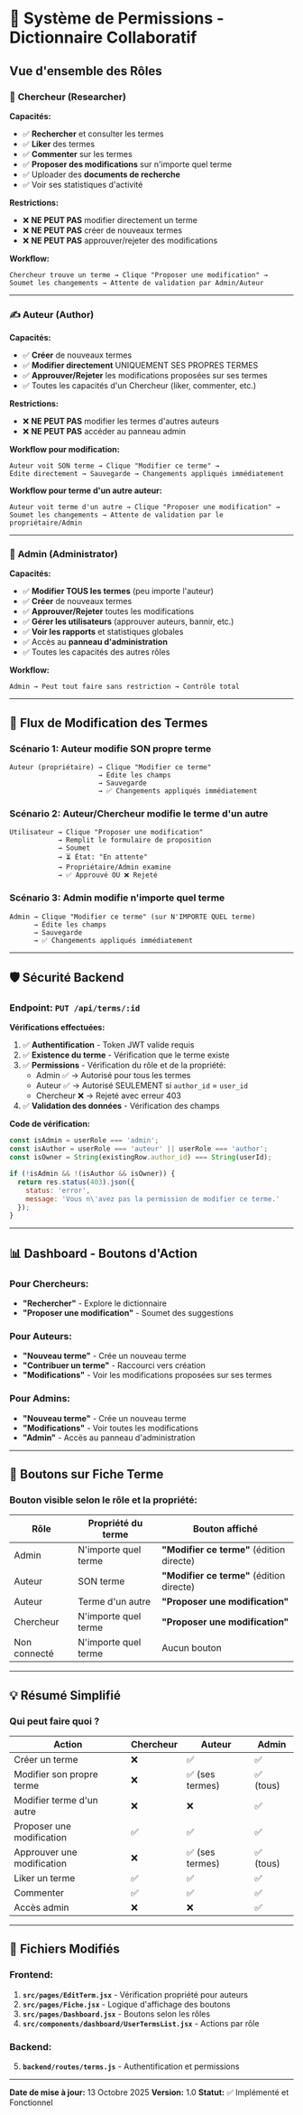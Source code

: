 # 🔐 Système de Permissions - Dictionnaire Collaboratif

## Vue d'ensemble des Rôles

### 👤 **Chercheur (Researcher)**
**Capacités:**
- ✅ **Rechercher** et consulter les termes
- ✅ **Liker** des termes
- ✅ **Commenter** sur les termes
- ✅ **Proposer des modifications** sur n'importe quel terme
- ✅ Uploader des **documents de recherche**
- ✅ Voir ses statistiques d'activité

**Restrictions:**
- ❌ **NE PEUT PAS** modifier directement un terme
- ❌ **NE PEUT PAS** créer de nouveaux termes
- ❌ **NE PEUT PAS** approuver/rejeter des modifications

**Workflow:**
```
Chercheur trouve un terme → Clique "Proposer une modification" → 
Soumet les changements → Attente de validation par Admin/Auteur
```

---

### ✍️ **Auteur (Author)**
**Capacités:**
- ✅ **Créer** de nouveaux termes
- ✅ **Modifier directement** UNIQUEMENT SES PROPRES TERMES
- ✅ **Approuver/Rejeter** les modifications proposées sur ses termes
- ✅ Toutes les capacités d'un Chercheur (liker, commenter, etc.)

**Restrictions:**
- ❌ **NE PEUT PAS** modifier les termes d'autres auteurs
- ❌ **NE PEUT PAS** accéder au panneau admin

**Workflow pour modification:**
```
Auteur voit SON terme → Clique "Modifier ce terme" → 
Édite directement → Sauvegarde → Changements appliqués immédiatement
```

**Workflow pour terme d'un autre auteur:**
```
Auteur voit terme d'un autre → Clique "Proposer une modification" → 
Soumet les changements → Attente de validation par le propriétaire/Admin
```

---

### 👑 **Admin (Administrator)**
**Capacités:**
- ✅ **Modifier TOUS les termes** (peu importe l'auteur)
- ✅ **Créer** de nouveaux termes
- ✅ **Approuver/Rejeter** toutes les modifications
- ✅ **Gérer les utilisateurs** (approuver auteurs, bannir, etc.)
- ✅ **Voir les rapports** et statistiques globales
- ✅ Accès au **panneau d'administration**
- ✅ Toutes les capacités des autres rôles

**Workflow:**
```
Admin → Peut tout faire sans restriction → Contrôle total
```

---

## 🔄 Flux de Modification des Termes

### Scénario 1: Auteur modifie SON propre terme
```mermaid
Auteur (propriétaire) → Clique "Modifier ce terme" 
                      → Édite les champs 
                      → Sauvegarde 
                      → ✅ Changements appliqués immédiatement
```

### Scénario 2: Auteur/Chercheur modifie le terme d'un autre
```mermaid
Utilisateur → Clique "Proposer une modification"
            → Remplit le formulaire de proposition
            → Soumet
            → ⏳ État: "En attente"
            → Propriétaire/Admin examine
            → ✅ Approuvé OU ❌ Rejeté
```

### Scénario 3: Admin modifie n'importe quel terme
```mermaid
Admin → Clique "Modifier ce terme" (sur N'IMPORTE QUEL terme)
      → Édite les champs
      → Sauvegarde
      → ✅ Changements appliqués immédiatement
```

---

## 🛡️ Sécurité Backend

### Endpoint: `PUT /api/terms/:id`

**Vérifications effectuées:**
1. ✅ **Authentification** - Token JWT valide requis
2. ✅ **Existence du terme** - Vérification que le terme existe
3. ✅ **Permissions** - Vérification du rôle et de la propriété:
   - Admin ✅ → Autorisé pour tous les termes
   - Auteur ✅ → Autorisé SEULEMENT si `author_id` = `user_id`
   - Chercheur ❌ → Rejeté avec erreur 403
4. ✅ **Validation des données** - Vérification des champs

**Code de vérification:**
```javascript
const isAdmin = userRole === 'admin';
const isAuthor = userRole === 'auteur' || userRole === 'author';
const isOwner = String(existingRow.author_id) === String(userId);

if (!isAdmin && !(isAuthor && isOwner)) {
  return res.status(403).json({ 
    status: 'error', 
    message: 'Vous n\'avez pas la permission de modifier ce terme.' 
  });
}
```

---

## 📊 Dashboard - Boutons d'Action

### Pour Chercheurs:
- **"Rechercher"** - Explore le dictionnaire
- **"Proposer une modification"** - Soumet des suggestions

### Pour Auteurs:
- **"Nouveau terme"** - Crée un nouveau terme
- **"Contribuer un terme"** - Raccourci vers création
- **"Modifications"** - Voir les modifications proposées sur ses termes

### Pour Admins:
- **"Nouveau terme"** - Crée un nouveau terme
- **"Modifications"** - Voir toutes les modifications
- **"Admin"** - Accès au panneau d'administration

---

## 🎯 Boutons sur Fiche Terme

### Bouton visible selon le rôle et la propriété:

| Rôle | Propriété du terme | Bouton affiché |
|------|-------------------|----------------|
| Admin | N'importe quel terme | **"Modifier ce terme"** (édition directe) |
| Auteur | SON terme | **"Modifier ce terme"** (édition directe) |
| Auteur | Terme d'un autre | **"Proposer une modification"** |
| Chercheur | N'importe quel terme | **"Proposer une modification"** |
| Non connecté | N'importe quel terme | Aucun bouton |

---

## 💡 Résumé Simplifié

### Qui peut faire quoi ?

| Action | Chercheur | Auteur | Admin |
|--------|-----------|--------|-------|
| Créer un terme | ❌ | ✅ | ✅ |
| Modifier son propre terme | ❌ | ✅ (ses termes) | ✅ (tous) |
| Modifier terme d'un autre | ❌ | ❌ | ✅ |
| Proposer une modification | ✅ | ✅ | ✅ |
| Approuver une modification | ❌ | ✅ (ses termes) | ✅ (tous) |
| Liker un terme | ✅ | ✅ | ✅ |
| Commenter | ✅ | ✅ | ✅ |
| Accès admin | ❌ | ❌ | ✅ |

---

## 🔧 Fichiers Modifiés

### Frontend:
1. **`src/pages/EditTerm.jsx`** - Vérification propriété pour auteurs
2. **`src/pages/Fiche.jsx`** - Logique d'affichage des boutons
3. **`src/pages/Dashboard.jsx`** - Boutons selon les rôles
4. **`src/components/dashboard/UserTermsList.jsx`** - Actions par rôle

### Backend:
5. **`backend/routes/terms.js`** - Authentification et permissions

---

**Date de mise à jour:** 13 Octobre 2025
**Version:** 1.0
**Statut:** ✅ Implémenté et Fonctionnel
